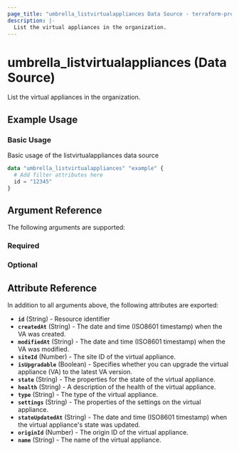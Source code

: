 ```yaml
---
page_title: "umbrella_listvirtualappliances Data Source - terraform-provider-umbrella"
description: |-
  List the virtual appliances in the organization.
---
```


# umbrella_listvirtualappliances (Data Source)

List the virtual appliances in the organization.

## Example Usage


### Basic Usage

Basic usage of the listvirtualappliances data source

```terraform
data "umbrella_listvirtualappliances" "example" {
  # Add filter attributes here
  id = "12345"
}
```



## Argument Reference

The following arguments are supported:

### Required



### Optional



## Attribute Reference

In addition to all arguments above, the following attributes are exported:

- **`id`** (String) - Resource identifier
- **`createdAt`** (String) - The date and time (ISO8601 timestamp) when the VA was created.
- **`modifiedAt`** (String) - The date and time (ISO8601 timestamp) when the VA was modified.
- **`siteId`** (Number) - The site ID of the virtual appliance.
- **`isUpgradable`** (Boolean) - Specifies whether you can upgrade the virtual appliance (VA) to the latest VA version.
- **`state`** (String) - The properties for the state of the virtual appliance.
- **`health`** (String) - A description of the health of the virtual appliance.
- **`type`** (String) - The type of the virtual appliance.
- **`settings`** (String) - The properties of the settings on the virtual appliance.
- **`stateUpdatedAt`** (String) - The date and time (ISO8601 timestamp) when the virtual appliance's state was updated.
- **`originId`** (Number) - The origin ID of the virtual appliance.
- **`name`** (String) - The name of the virtual appliance.



